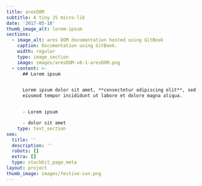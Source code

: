 ```yaml
---
title: aresDOM
subtitle: A tiny JS micro-lib
date: '2017-05-10'
thumb_image_alt: lorem-ipsum
sections:
  - image_alt: ares DOM documentation hosted using GitBook
    caption: Documentation using GitBook.
    width: regular
    type: image_section
    image: images/aresDOM-v0-1-aresDOM.png
  - content: >-
      ## Lorem ipsum


      Lorem ipsum dolor sit amet, **consectetur adipiscing elit**, sed do
      eiusmod tempor incididunt ut labore et dolore magna aliqua.


      - Lorem ipsum

      - dolor sit amet
    type: text_section
seo:
  title: ''
  description: ''
  robots: []
  extra: []
  type: stackbit_page_meta
layout: project
thumb_image: images/festive-sun.png
---
```

